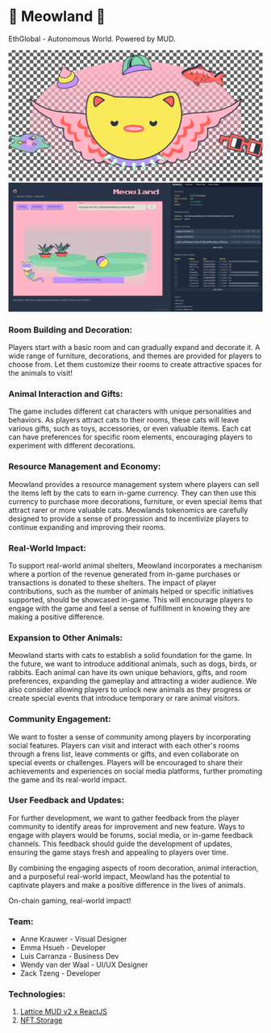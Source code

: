 # 🐾 Meowland 🐾 

EthGlobal - Autonomous World.
Powered by MUD.

![Screenshot](screenshot.png)
![Screenshot](screenshot2.png)

### Room Building and Decoration:
Players start with a basic room and can gradually expand and decorate it. A wide range of furniture, decorations, and themes are provided for players to choose from. Let them customize their rooms to create attractive spaces for the animals to visit!

### Animal Interaction and Gifts:
The game includes different cat characters with unique personalities and behaviors. As players attract cats to their rooms, these cats will leave various gifts, such as toys, accessories, or even valuable items. Each cat can have preferences for specific room elements, encouraging players to experiment with different decorations.

### Resource Management and Economy:
Meowland provides a resource management system where players can sell the items left by the cats to earn in-game currency. They can then use this currency to purchase more decorations, furniture, or even special items that attract rarer or more valuable cats. Meowlands tokenomics are carefully designed to provide a sense of progression and  to incentivize players to continue expanding and improving their rooms.


### Real-World Impact:
To support real-world animal shelters, Meowland incorporates a mechanism where a portion of the revenue generated from in-game purchases or transactions is donated to these shelters. The impact of player contributions, such as the number of animals helped or specific initiatives supported, should be showcased in-game. This will encourage players to engage with the game and feel a sense of fulfillment in knowing they are making a positive difference.

### Expansion to Other Animals:
Meowland starts with cats to establish a solid foundation for the game. In the future, we want to introduce additional animals, such as dogs, birds, or rabbits. Each animal can have its own unique behaviors, gifts, and room preferences, expanding the gameplay and attracting a wider audience. We also consider allowing players to unlock new animals as they progress or create special events that introduce temporary or rare animal visitors.

### Community Engagement:
We want to foster a sense of community among players by incorporating social features. Players can visit and interact with each other's rooms through a frens list, leave comments or gifts, and even collaborate on special events or challenges. Players will be encouraged to share their achievements and experiences on social media platforms, further promoting the game and its real-world impact.

### User Feedback and Updates:
For further development, we want to gather feedback from the player community to identify areas for improvement and new feature. Ways to engage with players would be forums, social media, or in-game feedback channels. This feedback should guide the development of updates, ensuring the game stays fresh and appealing to players over time.

By combining the engaging aspects of room decoration, animal interaction, and a purposeful real-world impact, Meowland has the potential to captivate players and make a positive difference in the lives of animals.

On-chain gaming, real-world impact!

### Team: 

- Anne Krauwer - Visual Designer
- Emma Hsueh - Developer
- Luis Carranza - Business Dev
- Wendy van der Waal - UI/UX Designer
- Zack Tzeng - Developer


### Technologies:

1. [Lattice MUD v2 x ReactJS](https://v2.mud.dev/)
2. [NFT.Storage]( NFT.Storage)
